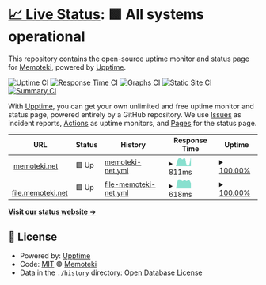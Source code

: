 # [📈 Live Status](https://stats.memoteki.net): <!--live status--> **🟩 All systems operational**

This repository contains the open-source uptime monitor and status page for [Memoteki](https://memoteki.net), powered by [Upptime](https://github.com/upptime/upptime).

[![Uptime CI](https://github.com/koj-co/upptime/workflows/Uptime%20CI/badge.svg)](https://github.com/koj-co/upptime/actions?query=workflow%3A%22Uptime+CI%22)
[![Response Time CI](https://github.com/koj-co/upptime/workflows/Response%20Time%20CI/badge.svg)](https://github.com/koj-co/upptime/actions?query=workflow%3A%22Response+Time+CI%22)
[![Graphs CI](https://github.com/koj-co/upptime/workflows/Graphs%20CI/badge.svg)](https://github.com/koj-co/upptime/actions?query=workflow%3A%22Graphs+CI%22)
[![Static Site CI](https://github.com/koj-co/upptime/workflows/Static%20Site%20CI/badge.svg)](https://github.com/koj-co/upptime/actions?query=workflow%3A%22Static+Site+CI%22)
[![Summary CI](https://github.com/koj-co/upptime/workflows/Summary%20CI/badge.svg)](https://github.com/koj-co/upptime/actions?query=workflow%3A%22Summary+CI%22)

With [Upptime](https://upptime.js.org), you can get your own unlimited and free uptime monitor and status page, powered entirely by a GitHub repository. We use [Issues](https://github.com/memoteki/stats/issues) as incident reports, [Actions](https://github.com/memoteki/stats/actions) as uptime monitors, and [Pages](https://stats.memoteki.net) for the status page.

<!--start: status pages-->
<!-- This summary is generated by Upptime (https://github.com/upptime/upptime) -->
<!-- Do not edit this manually, your changes will be overwritten -->
<!-- prettier-ignore -->
| URL | Status | History | Response Time | Uptime |
| --- | ------ | ------- | ------------- | ------ |
| <img alt="" src="https://icons.duckduckgo.com/ip3/memoteki.net.ico" height="13"> [memoteki.net](https://memoteki.net) | 🟩 Up | [memoteki-net.yml](https://github.com/memoteki/stats/commits/HEAD/history/memoteki-net.yml) | <details><summary><img alt="Response time graph" src="./graphs/memoteki-net/response-time-week.png" height="20"> 811ms</summary><br><a href="https://stats.memoteki.net/history/memoteki-net"><img alt="Response time 627" src="https://img.shields.io/endpoint?url=https%3A%2F%2Fraw.githubusercontent.com%2Fmemoteki%2Fstats%2FHEAD%2Fapi%2Fmemoteki-net%2Fresponse-time.json"></a><br><a href="https://stats.memoteki.net/history/memoteki-net"><img alt="24-hour response time 1210" src="https://img.shields.io/endpoint?url=https%3A%2F%2Fraw.githubusercontent.com%2Fmemoteki%2Fstats%2FHEAD%2Fapi%2Fmemoteki-net%2Fresponse-time-day.json"></a><br><a href="https://stats.memoteki.net/history/memoteki-net"><img alt="7-day response time 811" src="https://img.shields.io/endpoint?url=https%3A%2F%2Fraw.githubusercontent.com%2Fmemoteki%2Fstats%2FHEAD%2Fapi%2Fmemoteki-net%2Fresponse-time-week.json"></a><br><a href="https://stats.memoteki.net/history/memoteki-net"><img alt="30-day response time 693" src="https://img.shields.io/endpoint?url=https%3A%2F%2Fraw.githubusercontent.com%2Fmemoteki%2Fstats%2FHEAD%2Fapi%2Fmemoteki-net%2Fresponse-time-month.json"></a><br><a href="https://stats.memoteki.net/history/memoteki-net"><img alt="1-year response time 630" src="https://img.shields.io/endpoint?url=https%3A%2F%2Fraw.githubusercontent.com%2Fmemoteki%2Fstats%2FHEAD%2Fapi%2Fmemoteki-net%2Fresponse-time-year.json"></a></details> | <details><summary><a href="https://stats.memoteki.net/history/memoteki-net">100.00%</a></summary><a href="https://stats.memoteki.net/history/memoteki-net"><img alt="All-time uptime 99.95%" src="https://img.shields.io/endpoint?url=https%3A%2F%2Fraw.githubusercontent.com%2Fmemoteki%2Fstats%2FHEAD%2Fapi%2Fmemoteki-net%2Fuptime.json"></a><br><a href="https://stats.memoteki.net/history/memoteki-net"><img alt="24-hour uptime 100.00%" src="https://img.shields.io/endpoint?url=https%3A%2F%2Fraw.githubusercontent.com%2Fmemoteki%2Fstats%2FHEAD%2Fapi%2Fmemoteki-net%2Fuptime-day.json"></a><br><a href="https://stats.memoteki.net/history/memoteki-net"><img alt="7-day uptime 100.00%" src="https://img.shields.io/endpoint?url=https%3A%2F%2Fraw.githubusercontent.com%2Fmemoteki%2Fstats%2FHEAD%2Fapi%2Fmemoteki-net%2Fuptime-week.json"></a><br><a href="https://stats.memoteki.net/history/memoteki-net"><img alt="30-day uptime 100.00%" src="https://img.shields.io/endpoint?url=https%3A%2F%2Fraw.githubusercontent.com%2Fmemoteki%2Fstats%2FHEAD%2Fapi%2Fmemoteki-net%2Fuptime-month.json"></a><br><a href="https://stats.memoteki.net/history/memoteki-net"><img alt="1-year uptime 99.90%" src="https://img.shields.io/endpoint?url=https%3A%2F%2Fraw.githubusercontent.com%2Fmemoteki%2Fstats%2FHEAD%2Fapi%2Fmemoteki-net%2Fuptime-year.json"></a></details>
| <img alt="" src="https://icons.duckduckgo.com/ip3/file.memoteki.net.ico" height="13"> [file.memoteki.net](https://file.memoteki.net) | 🟩 Up | [file-memoteki-net.yml](https://github.com/memoteki/stats/commits/HEAD/history/file-memoteki-net.yml) | <details><summary><img alt="Response time graph" src="./graphs/file-memoteki-net/response-time-week.png" height="20"> 618ms</summary><br><a href="https://stats.memoteki.net/history/file-memoteki-net"><img alt="Response time 600" src="https://img.shields.io/endpoint?url=https%3A%2F%2Fraw.githubusercontent.com%2Fmemoteki%2Fstats%2FHEAD%2Fapi%2Ffile-memoteki-net%2Fresponse-time.json"></a><br><a href="https://stats.memoteki.net/history/file-memoteki-net"><img alt="24-hour response time 419" src="https://img.shields.io/endpoint?url=https%3A%2F%2Fraw.githubusercontent.com%2Fmemoteki%2Fstats%2FHEAD%2Fapi%2Ffile-memoteki-net%2Fresponse-time-day.json"></a><br><a href="https://stats.memoteki.net/history/file-memoteki-net"><img alt="7-day response time 618" src="https://img.shields.io/endpoint?url=https%3A%2F%2Fraw.githubusercontent.com%2Fmemoteki%2Fstats%2FHEAD%2Fapi%2Ffile-memoteki-net%2Fresponse-time-week.json"></a><br><a href="https://stats.memoteki.net/history/file-memoteki-net"><img alt="30-day response time 608" src="https://img.shields.io/endpoint?url=https%3A%2F%2Fraw.githubusercontent.com%2Fmemoteki%2Fstats%2FHEAD%2Fapi%2Ffile-memoteki-net%2Fresponse-time-month.json"></a><br><a href="https://stats.memoteki.net/history/file-memoteki-net"><img alt="1-year response time 595" src="https://img.shields.io/endpoint?url=https%3A%2F%2Fraw.githubusercontent.com%2Fmemoteki%2Fstats%2FHEAD%2Fapi%2Ffile-memoteki-net%2Fresponse-time-year.json"></a></details> | <details><summary><a href="https://stats.memoteki.net/history/file-memoteki-net">100.00%</a></summary><a href="https://stats.memoteki.net/history/file-memoteki-net"><img alt="All-time uptime 99.99%" src="https://img.shields.io/endpoint?url=https%3A%2F%2Fraw.githubusercontent.com%2Fmemoteki%2Fstats%2FHEAD%2Fapi%2Ffile-memoteki-net%2Fuptime.json"></a><br><a href="https://stats.memoteki.net/history/file-memoteki-net"><img alt="24-hour uptime 100.00%" src="https://img.shields.io/endpoint?url=https%3A%2F%2Fraw.githubusercontent.com%2Fmemoteki%2Fstats%2FHEAD%2Fapi%2Ffile-memoteki-net%2Fuptime-day.json"></a><br><a href="https://stats.memoteki.net/history/file-memoteki-net"><img alt="7-day uptime 100.00%" src="https://img.shields.io/endpoint?url=https%3A%2F%2Fraw.githubusercontent.com%2Fmemoteki%2Fstats%2FHEAD%2Fapi%2Ffile-memoteki-net%2Fuptime-week.json"></a><br><a href="https://stats.memoteki.net/history/file-memoteki-net"><img alt="30-day uptime 100.00%" src="https://img.shields.io/endpoint?url=https%3A%2F%2Fraw.githubusercontent.com%2Fmemoteki%2Fstats%2FHEAD%2Fapi%2Ffile-memoteki-net%2Fuptime-month.json"></a><br><a href="https://stats.memoteki.net/history/file-memoteki-net"><img alt="1-year uptime 99.99%" src="https://img.shields.io/endpoint?url=https%3A%2F%2Fraw.githubusercontent.com%2Fmemoteki%2Fstats%2FHEAD%2Fapi%2Ffile-memoteki-net%2Fuptime-year.json"></a></details>

<!--end: status pages-->

[**Visit our status website →**](https://stats.memoteki.net)

## 📄 License

- Powered by: [Upptime](https://github.com/upptime/upptime)
- Code: [MIT](./LICENSE) © [Memoteki](https://memoteki.net)
- Data in the `./history` directory: [Open Database License](https://opendatacommons.org/licenses/odbl/1-0/)
